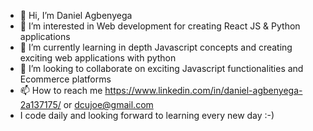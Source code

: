 - 👋 Hi, I’m Daniel Agbenyega
- 👀 I’m interested in Web development for creating React JS & Python applications
- 🌱 I’m currently learning in depth Javascript concepts and creating exciting web applications with python 
- 💞️ I’m looking to collaborate on exciting Javascript functionalities and Ecommerce platforms
- 📫 How to reach me https://www.linkedin.com/in/daniel-agbenyega-2a137175/ or dcujoe@gmail.com
- I code daily and looking forward to learning every new day :-)
